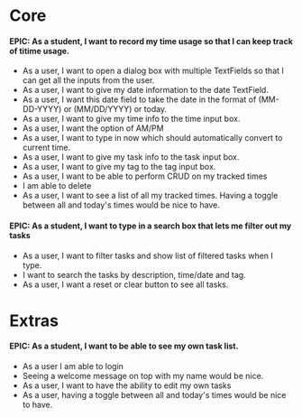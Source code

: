 # Core

#### EPIC: As a student, I want to record my time usage so that I can keep track of titime usage.

- As a user, I want to open a dialog box with multiple TextFields so that I can get all the inputs from the user.
- As a user, I want to give my date information to the date TextField.
- As a user, I want this date field to take the date in the format of (MM-DD-YYYY) or (MM/DD/YYYY) or today.
- As a user, I want to give my time info to the time input box.
- As a user, I want the option of AM/PM
- As a user, I want to type in now which should automatically convert to current time.
- As a user, I want to give my task info to the task input box.
- As a user, I want to give my tag to the tag input box.
- As a user, I want to be able to perform CRUD on my tracked times
- I am able to delete
- As a user, I want to see a list of all my tracked times.
  Having a toggle between all and today's times would be nice to have.

#### EPIC: As a student, I want to type in a search box that lets me filter out my tasks

- As a user, I want to filter tasks and show list of filtered tasks when I type.
- I want to search the tasks by description, time/date and tag.
- As a user, I want a reset or clear button to see all tasks.

# Extras

#### EPIC: As a student, I want to be able to see my own task list.

- As a user I am able to login
- Seeing a welcome message on top with my name would be nice.
- As a user, I want to have the ability to edit my own tasks
- As a user, having a toggle between all and today's times would be nice to have.
